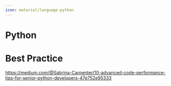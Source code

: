 ```yaml
---
icon: material/language-python
---
```


# Python

# Best Practice

https://medium.com/@Sabrina-Carpenter/10-advanced-code-performance-tips-for-senior-python-developers-47e752e95333
